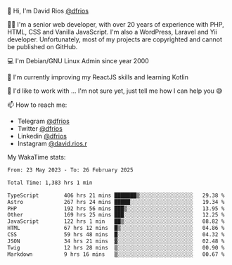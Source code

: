 👋 Hi, I'm David Rios [@dfrios](https://github.com/dfrios)

👨‍💻 I'm a senior web developer, with over 20 years of experience with PHP, HTML, CSS and Vanilla JavaScript. I'm also a WordPress, Laravel and Yii developer. Unfortunately, most of my projects are copyrighted and cannot be published on GitHub.

💻 I'm Debian/GNU Linux Admin since year 2000

🌱 I'm currently improving my ReactJS skills and learning Kotlin

💞️ I'd like to work with ... I'm not sure yet, just tell me how I can help you 😅


📫 How to reach me:
* Telegram [@dfrios](https://t.me/dfrios)
* Twitter [@dfrios](https://twitter.com/dfrios)
* Linkedin [@dfrios](https://linkedin.com/in/dfrios)
* Instagram [@david.rios.r](https://instagram.com/david.rios.r)



My WakaTime stats:
<!--START_SECTION:waka-->

```txt
From: 23 May 2023 - To: 26 February 2025

Total Time: 1,383 hrs 1 min

TypeScript        406 hrs 21 mins ███████▒░░░░░░░░░░░░░░░░░   29.38 %
Astro             267 hrs 24 mins █████░░░░░░░░░░░░░░░░░░░░   19.34 %
PHP               192 hrs 56 mins ███▒░░░░░░░░░░░░░░░░░░░░░   13.95 %
Other             169 hrs 25 mins ███░░░░░░░░░░░░░░░░░░░░░░   12.25 %
JavaScript        122 hrs 1 min   ██▒░░░░░░░░░░░░░░░░░░░░░░   08.82 %
HTML              67 hrs 12 mins  █▒░░░░░░░░░░░░░░░░░░░░░░░   04.86 %
CSS               59 hrs 48 mins  █░░░░░░░░░░░░░░░░░░░░░░░░   04.32 %
JSON              34 hrs 21 mins  ▓░░░░░░░░░░░░░░░░░░░░░░░░   02.48 %
Twig              12 hrs 28 mins  ▒░░░░░░░░░░░░░░░░░░░░░░░░   00.90 %
Markdown          9 hrs 16 mins   ▒░░░░░░░░░░░░░░░░░░░░░░░░   00.67 %
```

<!--END_SECTION:waka-->
